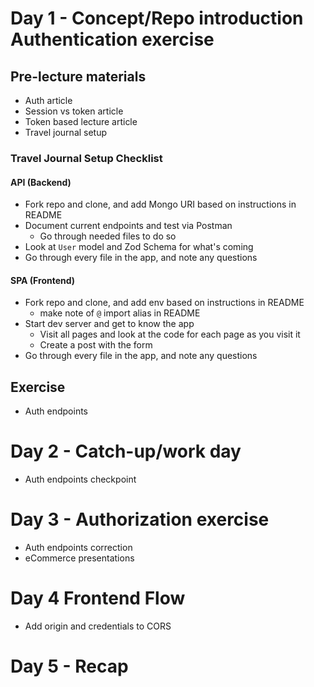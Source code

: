 # Day 1 - Concept/Repo introduction Authentication exercise

## Pre-lecture materials

- Auth article
- Session vs token article
- Token based lecture article
- Travel journal setup

### Travel Journal Setup Checklist

#### API (Backend)

- Fork repo and clone, and add Mongo URI based on instructions in README
- Document current endpoints and test via Postman
  - Go through needed files to do so
- Look at `User` model and Zod Schema for what's coming
- Go through every file in the app, and note any questions

#### SPA (Frontend)

- Fork repo and clone, and add env based on instructions in README
  - make note of `@` import alias in README
- Start dev server and get to know the app
  - Visit all pages and look at the code for each page as you visit it
  - Create a post with the form
- Go through every file in the app, and note any questions

## Exercise

- Auth endpoints

# Day 2 - Catch-up/work day

- Auth endpoints checkpoint

# Day 3 - Authorization exercise

- Auth endpoints correction
- eCommerce presentations

# Day 4 Frontend Flow

- Add origin and credentials to CORS

# Day 5 - Recap
